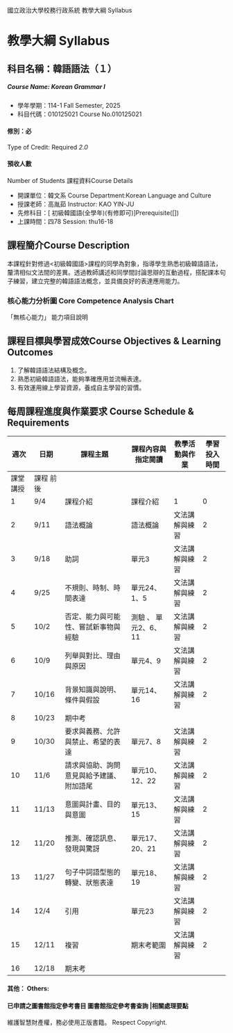 國立政治大學校務行政系統 教學大綱 Syllabus
# 教學大綱 Syllabus
##  科目名稱：韓語語法（１）
#####  Course Name: Korean Grammar I
  * 學年學期：114-1 Fall Semester, 2025 
  * 科目代碼：010125021 Course No.010125021
#### 修別：必
Type of Credit: Required 
_2.0_
#### 預收人數
Number of Students
課程資料Course Details
  * 開課單位：韓文系 Course Department:Korean Language and Culture 
  * 授課老師：高胤茹 Instructor: KAO YIN-JU 
  * 先修科目：[ 初級韓國語(全學年)(有修即可)]Prerequisite([])
  * 上課時間：四78 Session: thu16-18
##  課程簡介Course Description
本課程針對修過<初級韓國語>課程的同學為對象，指導學生熟悉初級韓語語法，釐清相似文法間的差異。透過教師講述和同學間討論思辯的互動過程，搭配課本句子練習，建立完整的韓語語法概念，並具備良好的表達應用能力。
###  核心能力分析圖 Core Competence Analysis Chart
「無核心能力」 
能力項目說明
##  課程目標與學習成效Course Objectives & Learning Outcomes 
  1. 了解韓語語法結構及概念。
  2. 熟悉初級韓語語法，能夠準確應用並流暢表達。
  3. 有效運用線上學習資源，養成自主學習的習慣。
##  每周課程進度與作業要求 Course Schedule & Requirements
週次 |  日期 |  課程主題 |  課程內容與指定閱讀 |  教學活動與作業 |  學習投入時間  
---|---|---|---|---|---  
課堂 講授 |  課程 前後  
1 |  9/4 |  課程介紹 |  課程介紹 |  1 |  0  
2 |  9/11 |  語法概論 |  語法概論 |  文法講解與練習 |  2 |  1  
3 |  9/18 |  助詞 |  單元3 |  文法講解與練習 |  2 |  1  
4 |  9/25 |  不規則、時制、時間表達 |  單元24、1、5 |  文法講解與練習 |  2 |  1  
5 |  10/2 |  否定、能力與可能性、嘗試新事物與經驗 |  測驗 、 單元2、6、11 |  文法講解與練習 |  2 |  1  
6 |  10/9 |  列舉與對比、理由與原因 |  單元4、9 |  文法講解與練習 |  2 |  1  
7 |  10/16 |  背景知識與說明、條件與假設 |  單元14、16 |  文法講解與練習 |  2 |  1  
8 |  10/23 |  期中考  
9 |  10/30 |  要求與義務、允許與禁止、希望的表達 |  單元7、8 |  文法講解與練習 |  2 |  1  
10 |  11/6 |  請求與協助、詢問意見與給予建議、附加語尾 |  單元10、12、22 |  文法講解與練習 |  2 |  1  
11 |  11/13 |  意圖與計畫、目的與意圖 |  單元13、15 |  文法講解與練習 |  2 |  1  
12 |  11/20 |  推測、確認訊息、發現與驚訝 |  單元17、20、21 |  文法講解與練習 |  2 |  1  
13 |  11/27 |  句子中詞語型態的轉變、狀態表達 |  單元18、19 |  文法講解與練習 |  2 |  1  
14 |  12/4 |  引用 |  單元23 |  文法講解與練習 |  2 |  1  
15 |  12/11 |  複習 |  期末考範圍 |  文法講解與練習 |  2 |  1  
16 |  12/18 |  期末考  
####  其他： Others:
####  已申請之圖書館指定參考書目  圖書館指定參考書查詢 |相關處理要點
維護智慧財產權，務必使用正版書籍。 Respect Copyright.